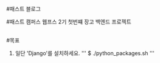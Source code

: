 #패스트 블로그 

#패스트 캠퍼스 웹프스 2기 첫번쨰 장고 백엔드 프로젝트
##
#목표
1. 일단 'Django'를 설치하세요.
'''
$ ./python_packages.sh
'''
